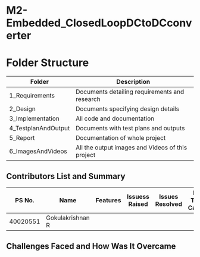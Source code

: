 # M2-Embedded_ClosedLoopDCtoDCconverter

# Folder Structure
|Folder|	Description|
|--|--|
1_Requirements|	Documents detailing requirements and research
2_Design|	Documents specifying design details
3_Implementation|	All code and documentation
4_TestplanAndOutput|	Documents with test plans and outputs
5_Report|	Documentation of whole project
6_ImagesAndVideos|	All the output images and Videos of this project

## Contributors List and Summary
|PS No.|	Name|	Features|	Issuess Raised|	Issues Resolved|	No Test Cases|	Test Case Pass|
|--|--|--|--|--|--|--|
40020551|	Gokulakrishnan R  

## Challenges Faced and How Was It Overcame
